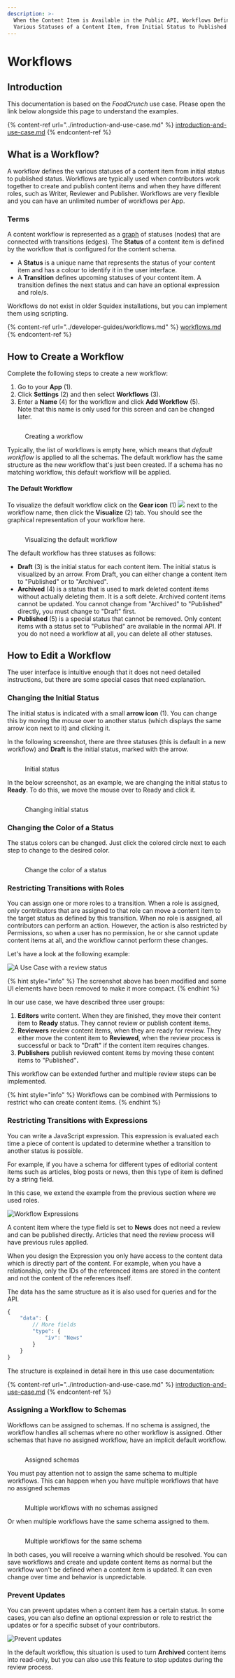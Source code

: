 ```yaml
---
description: >-
  When the Content Item is Available in the Public API, Workflows Define the
  Various Statuses of a Content Item, from Initial Status to Published Status,
---
```


# Workflows

## Introduction

This documentation is based on the _FoodCrunch_ use case. Please open the link below alongside this page to understand the examples.

{% content-ref url="../introduction-and-use-case.md" %}
[introduction-and-use-case.md](../introduction-and-use-case.md)
{% endcontent-ref %}

## What is a Workflow?

A workflow defines the various statuses of a content item from initial status to published status. Workflows are typically used when contributors work together to create and publish content items and when they have different roles, such as Writer, Reviewer and Publisher. Workflows are very flexible and you can have an unlimited number of workflows per App.

### Terms

A content workflow is represented as a [graph](https://en.wikipedia.org/wiki/Graph\_\(discrete\_mathematics\)) of statuses (nodes) that are connected with transitions (edges). The **Status** of a content item is defined by the workflow that is configured for the content schema.

* A **Status** is a unique name that represents the status of your content item and has a colour to identify it in the user interface.
* A **Transition** defines upcoming statuses of your content item. A transition defines the next status and can have an optional expression and role/s.

Workflows do not exist in older Squidex installations, but you can implement them using scripting.

{% content-ref url="../developer-guides/workflows.md" %}
[workflows.md](../developer-guides/workflows.md)
{% endcontent-ref %}

## How to Create a Workflow

Complete the following steps to create a new workflow:

1. Go to your **App** (1).
2. Click **Settings** (2) and then select **Workflows** (3).
3. Enter a **Name** (4) for the workflow and click **Add Workflow** (5).\
   Note that this name is only used for this screen and can be changed later.

<div align="left">

<figure><img src="../../.gitbook/assets/2023-05-01_22-04.png" alt=""><figcaption><p>Creating a workflow</p></figcaption></figure>

</div>

Typically, the list of workflows is empty here, which means that _default workflow_ is applied to all the schemas. The default workflow has the same structure as the new workflow that's just been created. If a schema has no matching workflow, this default workflow will be applied.

#### The Default Workflow

To visualize the default workflow click on the **Gear icon** (1) ![](../../.gitbook/assets/2022-11-22\_19-23.png) next to the workflow name, then click the **Visualize** (2) tab. You should see the graphical representation of your workflow here.

<div align="left">

<figure><img src="../../.gitbook/assets/2022-11-23_15-58.png" alt=""><figcaption><p>Visualizing the default workflow</p></figcaption></figure>

</div>

The default workflow has three statuses as follows:

* **Draft** (3) is the initial status for each content item. The initial status is visualized by an arrow. From Draft, you can either change a content item to "Published" or to "Archived".
* **Archived** (4) is a status that is used to mark deleted content items without actually deleting them. It is a soft delete. Archived content items cannot be updated. You cannot change from "Archived" to "Published" directly, you must change to "Draft" first.
* **Published** (5) is a special status that cannot be removed. Only content items with a status set to "Published" are available in the normal API. If you do not need a workflow at all, you can delete all other statuses.

## How to Edit a Workflow

The user interface is intuitive enough that it does not need detailed instructions, but there are some special cases that need explanation.

### Changing the Initial Status

The initial status is indicated with a small **arrow icon** (1). You can change this by moving the mouse over to another status (which displays the same arrow icon next to it) and clicking it.&#x20;

In the following screenshot, there are three statuses (this is default in a new workflow) and **Draft** is the initial status, marked with the arrow.

<div align="left">

<figure><img src="../../.gitbook/assets/2023-05-01_22-15.png" alt=""><figcaption><p>Initial status</p></figcaption></figure>

</div>

In the below screenshot, as an example, we are changing the initial status to **Ready**. To do this, we move the mouse over to Ready and click it.

<div align="left">

<figure><img src="../../.gitbook/assets/2023-05-02_01-15.png" alt=""><figcaption><p>Changing initial status</p></figcaption></figure>

</div>

### Changing the Color of a Status

The status colors can be changed. Just click the colored circle next to each step to change to the desired color.

<div align="left">

<figure><img src="../../.gitbook/assets/2023-05-02_01-20.png" alt=""><figcaption><p>Change the color of a status</p></figcaption></figure>

</div>

### Restricting Transitions with Roles

You can assign one or more roles to a transition. When a role is assigned, only contributors that are assigned to that role can move a content item to the target status as defined by this transition. When no role is assigned, all contributors can perform an action. However, the action is also restricted by Permissions, so when a user has no permission, he or she cannot update content items at all, and the workflow cannot perform these changes.

Let's have a look at the following example:

<div align="left">

<img src="../../.gitbook/assets/image (31).png" alt="A Use Case with a review status">

</div>

{% hint style="info" %}
The screenshot above has been modified and some UI elements have been removed to make it more compact.
{% endhint %}

In our use case, we have described three user groups:

1. **Editors** write content. When they are finished, they move their content item to **Ready** status. They cannot review or publish content items.
2. **Reviewers** review content items, when they are ready for review. They either move the content item to **Reviewed**, when the review process is successful or back to "Draft" if the content item requires changes.
3. **Publishers** publish reviewed content items by moving these content items to "Published"**.**

This workflow can be extended further and multiple review steps can be implemented.

{% hint style="info" %}
Workflows can be combined with Permissions to restrict who can create content items.
{% endhint %}

### Restricting Transitions with Expressions

You can write a JavaScript expression. This expression is evaluated each time a piece of content is updated to determine whether a transition to another status is possible.

For example, if you have a schema for different types of editorial content items such as articles, blog posts or news, then this type of item is defined by a string field.

In this case, we extend the example from the previous section where we used roles.

<div align="left">

<img src="../../.gitbook/assets/image (37).png" alt="Workflow Expressions">

</div>

A content item where the type field is set to **News** does not need a review and can be published directly. Articles that need the review process will have previous rules applied.

When you design the Expression you only have access to the content data which is directly part of the content. For example, when you have a relationship, only the IDs of the referenced items are stored in the content and not the content of the references itself.

The data has the same structure as it is also used for queries and for the API.

```javascript
{
    "data": {
        // More fields
        "type": {
            "iv": "News"
        }
    }
}
```

The structure is explained in detail here in this use case documentation:

{% content-ref url="../introduction-and-use-case.md" %}
[introduction-and-use-case.md](../introduction-and-use-case.md)
{% endcontent-ref %}

### Assigning a Workflow to Schemas

Workflows can be assigned to schemas. If no schema is assigned, the workflow handles all schemas where no other workflow is assigned. Other schemas that have no assigned workflow, have an implicit default workflow.

<div align="left">

<figure><img src="../../.gitbook/assets/2023-05-02_01-30.png" alt=""><figcaption><p>Assigned schemas</p></figcaption></figure>

</div>

You must pay attention not to assign the same schema to multiple workflows. This can happen when you have multiple workflows that have no assigned schemas

<div align="left">

<figure><img src="../../.gitbook/assets/2023-05-02_01-33.png" alt=""><figcaption><p>Multiple workflows with no schemas assigned</p></figcaption></figure>

</div>

Or when multiple workflows have the same schema assigned to them.

<div align="left">

<figure><img src="../../.gitbook/assets/2023-05-02_01-33_1.png" alt=""><figcaption><p>Multiple workflows for the same schema</p></figcaption></figure>

</div>

In both cases, you will receive a warning which should be resolved. You can save workflows and create and update content items as normal but the workflow won't be defined when a content item is updated. It can even change over time and behavior is unpredictable.

### Prevent Updates

You can prevent updates when a content item has a certain status. In some cases, you can also define an optional expression or role to restrict the updates or for a specific subset of your contributors.

<div align="left">

<img src="../../.gitbook/assets/image (38).png" alt="Prevent updates">

</div>

In the default workflow, this situation is used to turn **Archived** content items into read-only, but you can also use this feature to stop updates during the review process.
